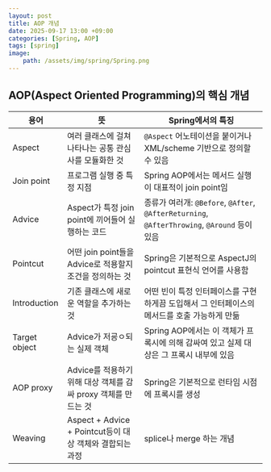 ```yaml
---
layout: post
title: AOP 개념
date: 2025-09-17 13:00 +09:00
categories: [Spring, AOP]
tags: [spring]
image:
    path: /assets/img/spring/Spring.png
---
```


## AOP(Aspect Oriented Programming)의 핵심 개념

| 용어 | 뜻 | Spring에서의 특징 |
|-|-|-|
| Aspect | 여러 클래스에 걸쳐 나타나는 공통 관심사를 모듈화한 것 | `@Aspect` 어노테이션을 붙이거나 XML/scheme 기반으로 정의할 수 있음 |
| Join point | 프로그램 실행 중 특정 지점 | Spring AOP에서는 메서드 실행이 대표적이 join point임 |
| Advice | Aspect가 특정 join point에 끼어들어 실행하는 코드 | 종류가 여러개: `@Before`, `@After`, `@AfterReturning`, `@AfterThrowing`, `@Around` 등이 있음 |
| Pointcut | 어떤 join point들을 Advice로 적용할지 조건을 정의하는 것 | Spring은 기본적으로 AspectJ의 pointcut 표현식 언어를 사용함 |
| Introduction | 기존 클래스에 새로운 역할을 추가하는 것 | 어떤 빈이 특정 인터페이스를 구현하게끔 도입해서 그 인터페이스의 메서드를 호출 가능하게 만듦 |
| Target object | Advice가 저굥ㅇ되는 실제 객체 | Spring AOP에서는 이 객체가 프록시에 의해 감싸여 있고 실제 대상은 그 프록시 내부에 있음 |
| AOP proxy | Advice를 적용하기 위해 대상 객체를 감싸 proxy 객체를 만드는 것 | Spring은 기본적으로 런타임 시점에 프록시를 생성
| Weaving | Aspect + Advice + Pointcut등이 대상 객체와 결합되는 과정 | splice나 merge 하는 개념 | 

